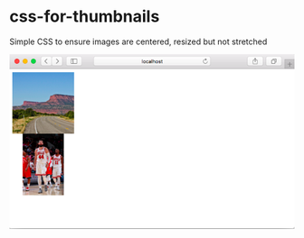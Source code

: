 # css-for-thumbnails
Simple CSS to ensure images are centered, resized but not stretched

![Sample thumbnails](https://github.com/saravr/css-for-thumbnails/blob/master/thumbnails.png)
